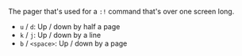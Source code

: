 The pager that's used for a `:!` command that's over one screen long.

- `u` / `d`: Up / down by half a page
- `k` / `j`: Up / down by a line
- `b` / `<space>`: Up / down by a page
